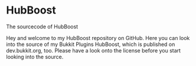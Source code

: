 HubBoost
========

The sourcecode of HubBoost


Hey and welcome to my HubBoost repository on GitHub. Here you can look
into the source of my Bukkit Plugins HubBoost, which is published on 
dev.bukkit.org, too. Please have a look onto the license before you 
start looking into the source.
